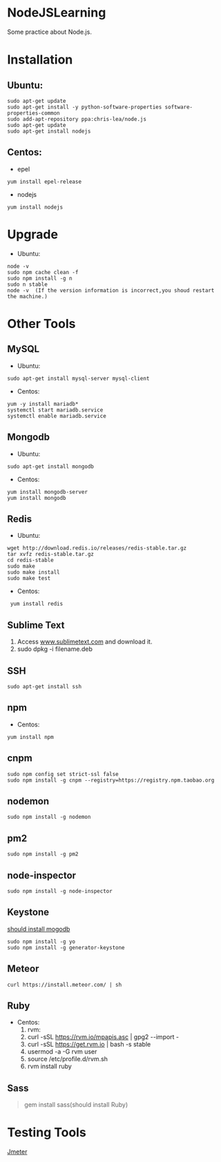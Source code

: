 # NodeJSLearning
Some practice about Node.js.

# Installation
## Ubuntu: 
```
sudo apt-get update  
sudo apt-get install -y python-software-properties software-properties-common  
sudo add-apt-repository ppa:chris-lea/node.js  
sudo apt-get update  
sudo apt-get install nodejs 
```
## Centos:
* epel  

```
yum install epel-release
```
* nodejs
```
yum install nodejs
```

# Upgrade
* Ubuntu: 
```
node -v  
sudo npm cache clean -f  
sudo npm install -g n  
sudo n stable  
node -v  (If the version information is incorrect,you shoud restart the machine.)
```

# Other Tools

## MySQL
* Ubuntu:  
```
sudo apt-get install mysql-server mysql-client
```
* Centos: 
```
yum -y install mariadb*  
systemctl start mariadb.service  
systemctl enable mariadb.service
```
<span id="mongodb"></span>
## Mongodb
* Ubuntu:
```
sudo apt-get install mongodb
```
* Centos: 
```
yum install mongodb-server  
yum install mongodb
```

## Redis
* Ubuntu:  
```
wget http://download.redis.io/releases/redis-stable.tar.gz  
tar xvfz redis-stable.tar.gz  
cd redis-stable  
sudo make
sudo make install
sudo make test  
```
* Centos: 
```
 yum install redis
```

## Sublime Text
1. Access www.sublimetext.com and download it.  
2. sudo dpkg -i filename.deb

## SSH
```
sudo apt-get install ssh
```
## npm
* Centos:
```
yum install npm
```

## cnpm
```
sudo npm config set strict-ssl false  
sudo npm install -g cnpm --registry=https://registry.npm.taobao.org
```

## nodemon
```
sudo npm install -g nodemon
```

## pm2
```
sudo npm install -g pm2
```

## node-inspector
```
sudo npm install -g node-inspector
```
## Keystone
<A HREF="#mongodb">should install mogodb</A>
```
sudo npm install -g yo
sudo npm install -g generator-keystone
```

## Meteor
```
curl https://install.meteor.com/ | sh
```
## Ruby
* Centos:
  1. rvm:
    1. curl -sSL https://rvm.io/mpapis.asc | gpg2 --import -  
    2. curl -sSL https://get.rvm.io | bash -s stable
    3. usermod -a -G rvm user
    4. source /etc/profile.d/rvm.sh
  2. rvm install ruby

## Sass
>gem install sass(should install Ruby)
# Testing Tools
[Jmeter](http://jmeter.apache.org/)
